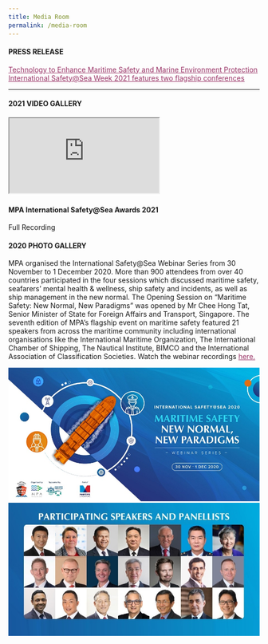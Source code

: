 ```yaml
---
title: Media Room
permalink: /media-room
---
```

<div class="row mx-0">
  <div class="col is-12 mx-auto text-center">
		<h4 class="mb-4 text-dark">PRESS RELEASE</h4>
    <p class="mt-4">
      <span style="text-decoration: underline;">
        <span style="color: #5c1d5e;">
          <a href="/images/Press Release_Day_1.pdf" style="color: #993366; text-decoration: underline;">Technology to Enhance Maritime Safety and Marine Environment Protection <br>International Safety@Sea Week 2021 features two flagship conferences</a>
        </span>
      </span>
    </p>
    <hr class="my-5">
    <h4 class="mb-4 text-dark">2021 VIDEO GALLERY</h4>
    <div class="row">
      <div class="col is-6 mb-4">
        <div class="bp-youtube">
          <iframe class="embed-responsive-item" src="https://www.youtube.com/embed/JRlDvXtNVLE" allowfullscreen="allowfullscreen"></iframe>
        </div>
        <h4 class="text-info">MPA International Safety@Sea Awards 2021</h4>
        <p>Full Recording</p>
      </div>
     <!--<div class="col is-6 mb-4">
        <div class="bp-youtube">
          <iframe class="embed-responsive-item" src="https://www.youtube.com/embed/4CVp07MvNUs" allowfullscreen="allowfullscreen"></iframe>
        </div>
        <h4 class="text-info">MPA Next-Generation Patrol Craft</h4>
        <p>The Maritime and Port Authority of Singapore (MPA) has launched six next-generation patrol craft to enhance its frontline capabilities to ensure navigational safety, and enhance the protection of the marine environment in the Port of Singapore.</p>
      </div>--!>
    </div>
    <h4 class="mb-4 text-dark">2020 PHOTO GALLERY</h4>
    <p class="mt-4">MPA organised the International Safety@Sea Webinar Series from 30 November to 1 December 2020. More than 900 attendees from over 40 countries participated in the four sessions which discussed maritime safety, seafarers’ mental health &amp; wellness, ship safety and incidents, as well as ship management in the new normal. The Opening Session on “Maritime Safety: New Normal, New Paradigms” was opened by Mr Chee Hong Tat, Senior Minister of State for Foreign Affairs and Transport, Singapore. The seventh edition of MPA’s flagship event on maritime safety featured 21 speakers from across the maritime community including international organisations like the International Maritime Organization, The International Chamber of Shipping, The Nautical Institute, BIMCO and the International Association of Classification Societies. Watch the webinar recordings <a href="https://www.youtube.com/playlist?list=PLtnss4YyvyaaOnjqIxMimNqh6UhURUkXO" style="color: #993366; text-decoration: underline;">here.</a>
    </p>
    <div class="row px-3">
      <div class="col is-6 mb-4">
        <img src="/images/media/Photo01.jpg" >
      </div>
      <div class="col is-6 mb-4">
        <img src="/images/media/Photo02.jpg">
      </div>
    </div>
    <div class="row gallery-row gallery3 mx-0">
      <div class="col is-4 mb-4">
          <div class="media-height" style="background-image: url('/images/media/2020/1_Group_photo_OC.jpg');background-position: center; background-repeat: no-repeat; background-size: cover; "></div>
      </div>
      <div class="col is-4 mb-4">
          <div class="media-height" style="background-image: url('/images/media/2020/2_SMS_Chee_Hong_Tat_MOT.jpg');background-position: center; background-repeat: no-repeat; background-size: cover; "></div>
      </div>
      <div class="col is-4 mb-4">
          <div class="media-height" style="background-image: url('/images/media/2020/3_Heike_Deggim_IMO.jpg');background-position: center; background-repeat: no-repeat; background-size: cover; "></div>
      </div>
    </div>
    <div class="row">
      <div class="col is-4 mb-4">
          <div class="media-height" style="background-image: url('/images/media/2020/4_DSC03418_resized.jpg');background-position: center; background-repeat: no-repeat; background-size: cover; "></div>
      </div>
      <div class="col is-4 mb-4">
          <div class="media-height" style="background-image: url('/images/media/2020/5_7911_resized.jpg');background-position: center; background-repeat: no-repeat; background-size: cover; "></div>
      </div>
      <div class="col is-4 mb-4">
          <div class="media-height" style="background-image: url('/images/media/2020/6_3434_resized.jpg');background-position: center; background-repeat: no-repeat; background-size: cover; "></div>
      </div>
    </div>
    <div class="row">
      <div class="col is-4 mb-4">
          <div class="media-height" style="background-image: url('/images/media/2020/7_Dr_Cao_Desheng_CHINA_MSA.jpg');background-position: center; background-repeat: no-repeat; background-size: cover; "></div>
      </div>
      <div class="col is-4 mb-4">
          <div class="media-height" style="background-image: url('/images/media/2020/8_Esben_Poulsson_ICS.jpg');background-position: center; background-repeat: no-repeat; background-size: cover; "></div>
      </div>
      <div class="col is-4 mb-4">
          <div class="media-height" style="background-image: url('/images/media/2020/9_OpeningSessionPanellists.jpg');background-position: center; background-repeat: no-repeat; background-size: cover; "></div>
      </div>
    </div>
    <div class="row">
      <div class="col is-4 mb-4">
          <div class="media-height" style="background-image: url('/images/media/2020/10_07959_resized.jpg');background-position: center; background-repeat: no-repeat; background-size: cover; "></div>
      </div>
      <div class="col is-4 mb-4">
          <div class="media-height" style="background-image: url('/images/media/2020/11_03285_resized.jpg');background-position: center; background-repeat: no-repeat; background-size: cover; "></div>
      </div>
      <div class="col is-4 mb-4">
          <div class="media-height" style="background-image: url('/images/media/2020/12_Jillian_Carson-Jackson_NI.jpg');background-position: center; background-repeat: no-repeat; background-size: cover; "></div>
      </div>
    </div>
    <div class="row">
      <div class="col is-4 mb-4">
          <div class="media-height" style="background-image: url('/images/media/2020/13_3126_resized.jpg');background-position: center; background-repeat: no-repeat; background-size: cover; "></div>
      </div>
      <div class="col is-4 mb-4">
          <div class="media-height" style="background-image: url('/images/media/2020/14_3134_resized.jpg');background-position: center; background-repeat: no-repeat; background-size: cover; "></div>
      </div>
      <div class="col is-4 mb-4">
          <div class="media-height" style="background-image: url('/images/media/2020/15_3137_resized.jpg');background-position: center; background-repeat: no-repeat; background-size: cover; "></div>
      </div>
    </div>
    <div class="row">
      <div class="col is-4 mb-4">
          <div class="media-height" style="background-image: url('/images/media/2020/16_03500_resized.jpg');background-position: center; background-repeat: no-repeat; background-size: cover; "></div>
      </div>
      <div class="col is-4 mb-4">
          <div class="media-height" style="background-image: url('/images/media/2020/17_3177_resized.jpg');background-position: center; background-repeat: no-repeat; background-size: cover; "></div>
      </div>
      <div class="col is-4 mb-4">
          <div class="media-height" style="background-image: url('/images/media/2020/18_3228_resized.jpg');background-position: center; background-repeat: no-repeat; background-size: cover; "></div>
      </div>
    </div>
    <div class="row">
      <div class="col is-4 mb-4">
          <div class="media-height" style="background-image: url('/images/media/2020/19_3123_resized.jpg');background-position: center; background-repeat: no-repeat; background-size: cover; "></div>
      </div>
      <div class="col is-4 mb-4">
          <div class="media-height" style="background-image: url('/images/media/2020/20_3154_resized.jpg');background-position: center; background-repeat: no-repeat; background-size: cover; "></div>
      </div>
      <div class="col is-4 mb-4">
          <div class="media-height" style="background-image: url('/images/media/2020/21_3257_resized.jpg');background-position: center; background-repeat: no-repeat; background-size: cover; "></div>
      </div>
    </div>
    <div class="row">
      <div class="col is-4 mb-4">
          <div class="media-height" style="background-image: url('/images/media/2020/22_3311_resized.jpg');background-position: center; background-repeat: no-repeat; background-size: cover; "></div>
      </div>
      <div class="col is-4 mb-4">
          <div class="media-height" style="background-image: url('/images/media/2020/23_Jakob_Larsen_BIMCO.jpg');background-position: center; background-repeat: no-repeat; background-size: cover; "></div>
      </div>
      <div class="col is-4 mb-4">
          <div class="media-height" style="background-image: url('/images/media/2020/24_2380_resized.jpg');background-position: center; background-repeat: no-repeat; background-size: cover; "></div>
      </div>
    </div>
    <div class="row">
      <div class="col is-4 mb-4">
          <div class="media-height" style="background-image: url('/images/media/2020/25_2330_resized.jpg');background-position: center; background-repeat: no-repeat; background-size: cover; "></div>
      </div>
      <div class="col is-4 mb-4">
          <div class="media-height" style="background-image: url('/images/media/2020/26_2366_resized.jpg');background-position: center; background-repeat: no-repeat; background-size: cover; "></div>
      </div>
      <div class="col is-4 mb-4">
          <div class="media-height" style="background-image: url('/images/media/2020/27_2415_resized.jpg');background-position: center; background-repeat: no-repeat; background-size: cover; "></div>
      </div>
    </div>
    <div class="row">
      <div class="col is-4 mb-4">
          <div class="media-height" style="background-image: url('/images/media/2020/28_2292_resized.jpg');background-position: center; background-repeat: no-repeat; background-size: cover; "></div>
      </div>
      <div class="col is-4 mb-4">
          <div class="media-height" style="background-image: url('/images/media/2020/29_2261_resized.jpg');background-position: center; background-repeat: no-repeat; background-size: cover; "></div>
      </div>
      <div class="col is-4 mb-4">
          <div class="media-height" style="background-image: url('/images/media/2020/30_Koichi_Fujiwara_IACS.jpg');background-position: center; background-repeat: no-repeat; background-size: cover; "></div>
      </div>
    </div>
    <div class="row">
      <div class="col is-4 mb-4">
          <div class="media-height" style="background-image: url('/images/media/2020/31_2670_resized.jpg');background-position: center; background-repeat: no-repeat; background-size: cover; "></div>
      </div>
      <div class="col is-4 mb-4">
          <div class="media-height" style="background-image: url('/images/media/2020/32_2546_resized.jpg');background-position: center; background-repeat: no-repeat; background-size: cover; "></div>
      </div>
      <div class="col is-4 mb-4">
          <div class="media-height" style="background-image: url('/images/media/2020/33_2583_resized.jpg');background-position: center; background-repeat: no-repeat; background-size: cover; "></div>
      </div>
    </div>
    <div class="row">
      <div class="col is-4 mb-4">
          <div class="media-height" style="background-image: url('/images/media/2020/34_2511_resized.jpg');background-position: center; background-repeat: no-repeat; background-size: cover; "></div>
      </div>
      <div class="col is-4 mb-4">
          <div class="media-height" style="background-image: url('/images/media/2020/35_2684_resized.jpg');background-position: center; background-repeat: no-repeat; background-size: cover; "></div>
      </div>
    </div>
    <hr class="my-5">
    <h4 class="mb-4 text-dark">2020 VIDEO GALLERY</h4>
    <div class="row">
      <div class="col is-6 mb-4">
        <div class="bp-youtube">
          <iframe class="embed-responsive-item" src="https://www.youtube.com/embed/6kPSPpQ2hwE" allowfullscreen="allowfullscreen"></iframe>
        </div>
        <h4 class="text-info">Maritime Singapore United</h4>
        <p>A tribute to our MaritimeSG workers. <br>A salute from MPA, Singapore Maritime Foundation, Singapore Shipping Association and Singapore Maritime Officers’ Union to all working tirelessly to keep the Port of Singapore running, the goods moving and the economy going. </p>
      </div>
      <div class="col is-6 mb-4">
        <div class="bp-youtube">
          <iframe class="embed-responsive-item" src="https://www.youtube.com/embed/4CVp07MvNUs" allowfullscreen="allowfullscreen"></iframe>
        </div>
        <h4 class="text-info">MPA Next-Generation Patrol Craft</h4>
        <p>The Maritime and Port Authority of Singapore (MPA) has launched six next-generation patrol craft to enhance its frontline capabilities to ensure navigational safety, and enhance the protection of the marine environment in the Port of Singapore.</p>
      </div>
    </div>
    <div class="row">
      <div class="col is-6 mb-4">
        <div class="bp-youtube">
          <iframe class="embed-responsive-item" src="https://www.youtube.com/embed/3oQ1xwG73ts" allowfullscreen="allowfullscreen"></iframe>
        </div>
        <h4 class="text-info">Opening Session: Maritime Safety: New Normal, New Paradigms</h4>
        <p>Full Recording</p>
      </div>
      <div class="col is-6 mb-4">
        <div class="bp-youtube">
          <iframe class="embed-responsive-item" src="https://www.youtube.com/embed/LycGtmXulUQ" allowfullscreen="allowfullscreen"></iframe>
        </div>
        <h4 class="text-info">MPA International Safety@Sea Awards 2020</h4>
        <p>Full Recording</p>
      </div>
    </div>
    <div class="row">
      <div class="col is-6 mb-4">
        <div class="bp-youtube">
          <iframe class="embed-responsive-item" src="https://www.youtube.com/embed/5XUlhsuDDZQ" allowfullscreen="allowfullscreen"></iframe>
        </div>
        <h4 class="text-info">Plenary 1: Mental Health and Wellness – Helping Seafarers Cope Better during a Pandemic</h4>
        <p>Full Recording</p>
      </div>
      <div class="col is-6 mb-4">
        <div class="bp-youtube">
          <iframe class="embed-responsive-item" src="https://www.youtube.com/embed/gupLed09X_M" allowfullscreen="allowfullscreen"></iframe>
        </div>
        <h4 class="text-info">Plenary 2: Ship Safety – Reflecting on Incidents, Causality and the Way Forward</h4>
        <p>Full Recording</p>
      </div>
    </div>
    <div class="row">
      <div class="col is-6 mb-4">
        <div class="bp-youtube">
          <iframe class="embed-responsive-item" src="https://www.youtube.com/embed/2FkfhHQhrHg" allowfullscreen="allowfullscreen"></iframe>
        </div>
        <h4 class="text-info">Plenary 3: Ship Management – Lessons Learnt for Safety and Standards in the New Normal</h4>
        <p>Full Recording</p>
      </div>
      <div class="col is-6 mb-4">
      </div>
    </div>
			    <h4 class="mb-4 text-dark">
      <br>2019 PHOTO GALLERY
    </h4>
    <p class="mt-4">MPA held the sixth edition of the annual International Safety@Sea Week in August 2019 to raise safety awareness and instill a safety-first culture at sea. As part of MPA’s flagship event on maritime safety, the fourth International Safety@Sea Conference centered on the theme of ‘Maritime Safety in a Digital Age’. Attended by nearly 300 international maritime professionals from 29 countries, the event facilitated a dynamic exchange of ideas and best practices on enhancing maritime safety.</p>
    <div class="row gallery-row gallery3 mx-0">
      <div class="col is-4 mb-4">
          <div class="media-height" style="background-image: url('/images/media/2019/MPA-ISAS2019-01.jpg');background-position: center; background-repeat: no-repeat; background-size: cover; "></div>
      </div>
      <div class="col is-4 mb-4">
          <div class="media-height" style="background-image: url('/images/media/2019/MPA-ISAS2019-02.jpg');background-position: center; background-repeat: no-repeat; background-size: cover; "></div>
      </div>
      <div class="col is-4 mb-4">
          <div class="media-height" style="background-image: url('/images/media/2019/MPA-ISAS2019-04.jpg');background-position: center; background-repeat: no-repeat; background-size: cover; "></div>
      </div>
    </div>
    <div class="row">
      <div class="col is-4 mb-4">
          <div class="media-height" style="background-image: url('/images/media/2019/MPA-ISAS2019-05.jpg');background-position: center; background-repeat: no-repeat; background-size: cover; "></div>
      </div>
      <div class="col is-4 mb-4">
          <div class="media-height" style="background-image: url('/images/media/2019/MPA-ISAS2019-06.jpg');background-position: center; background-repeat: no-repeat; background-size: cover; "></div>
      </div>
      <div class="col is-4 mb-4">
          <div class="media-height" style="background-image: url('/images/media/2019/MPA-ISAS2019-03.jpg');background-position: center; background-repeat: no-repeat; background-size: cover; "></div>
      </div>
    </div>
    <div class="row">
      <div class="col is-4 mb-4">
          <div class="media-height" style="background-image: url('/images/media/2019/MPA-ISAS2019-07.jpg');background-position: center; background-repeat: no-repeat; background-size: cover; "></div>
      </div>
      <div class="col is-4 mb-4">
          <div class="media-height" style="background-image: url('/images/media/2019/MPA-ISAS2019-08.jpg');background-position: center; background-repeat: no-repeat; background-size: cover; "></div>
      </div>
      <div class="col is-4 mb-4">
          <div class="media-height" style="background-image: url('/images/media/2019/MPA-ISAS2019-09.jpg');background-position: center; background-repeat: no-repeat; background-size: cover; "></div>
      </div>
    </div>
    <div class="row">
      <div class="col is-4 mb-4">
          <div class="media-height" style="background-image: url('/images/media/2019/MPA-ISAS2019-11.jpg');background-position: center; background-repeat: no-repeat; background-size: cover; "></div>
      </div>
      <div class="col is-4 mb-4">
          <div class="media-height" style="background-image: url('/images/media/2019/MPA-ISAS2019-10.jpg');background-position: center; background-repeat: no-repeat; background-size: cover; "></div>
      </div>
      <div class="col is-4 mb-4">
          <div class="media-height" style="background-image: url('/images/media/2019/MPA-ISAS2019-12.jpg');background-position: center; background-repeat: no-repeat; background-size: cover; "></div>
      </div>
    </div>
    <div class="row">
      <div class="col is-4 mb-4">
          <div class="media-height" style="background-image: url('/images/media/2019/MPA-ISAS2019-13.jpg');background-position: center; background-repeat: no-repeat; background-size: cover; "></div>
      </div>
      <div class="col is-4 mb-4">
          <div class="media-height" style="background-image: url('/images/media/2019/MPA-ISAS2019-14.jpg');background-position: center; background-repeat: no-repeat; background-size: cover; "></div>
      </div>
    </div>
  </div>
</div>
<style>
  .media-height {
    height: 25vh;
}
</style>